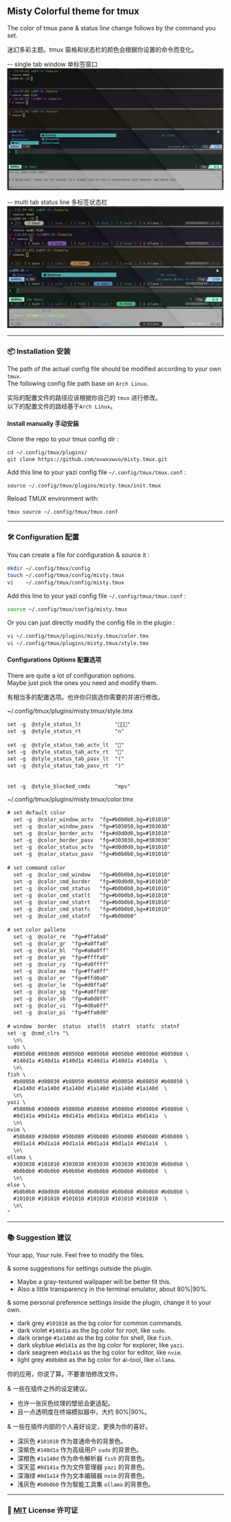 ## Misty Colorful theme for tmux  

The color of tmux pane & status line change follows by the command you set.  

迷幻多彩主题。tmux 窗格和状态栏的颜色会根据你设置的命令而变化。  

-- single tab window     单标签窗口  
![screenshot](screenshot/window.png)  

-- multi tab status line 多标签状态栏  
![screenshot](screenshot/status.png)  

----  

### 📦 Installation 安装  

The path of the actual config file should be modified according to your own `tmux`.  
The following config file path base on `Arch Linux`.  

实际的配置文件的路径应该根据你自己的 `tmux` 进行修改。  
以下的配置文件的路经基于`Arch Linux`。  

#### Install manually 手动安装  

Clone the repo to your tmux config dir :  
```  
cd ~/.config/tmux/plugins/  
git clone https://github.com/ovwxxwvo/misty.tmux.git  
```  
Add this line to your yazi config file `~/.config/tmux/tmux.conf` :  
```  
source ~/.config/tmux/plugins/misty.tmux/init.tmux  
```  
Reload TMUX environment with:  
```  
tmux source ~/.config/tmux/tmux.conf  
```  

----  

### 🛠️ Configuration 配置  

You can create a file for configuration & source it :  
```sh  
mkdir ~/.config/tmux/config  
touch ~/.config/tmux/config/misty.tmux  
vi    ~/.config/tmux/config/misty.tmux  
```  
Add this line to your yazi config file `~/.config/tmux/tmux.conf` :  
```sh  
source ~/.config/tmux/config/misty.tmux  
```  

Or you can just directly modify the config file in the plugin :  
```sh  
vi ~/.config/tmux/plugins/misty.tmux/color.tmx  
vi ~/.config/tmux/plugins/misty.tmux/style.tmx  
```  

#### Configurations Options 配置选项  

There are quite a lot of configuration options.  
Maybe just pick the ones you need and modify them.  

有相当多的配置选项。也许你只挑选你需要的并进行修改。  

~/.config/tmux/plugins/misty.tmux/style.tmx  
```tmux  
set -g  @style_status_lt           ""  
set -g  @style_status_rt           "∩"  

set -g  @style_status_tab_actv_lt  ""  
set -g  @style_status_tab_actv_rt  ""  
set -g  @style_status_tab_pasv_lt  "("  
set -g  @style_status_tab_pasv_rt  ")"  


set -g  @style_blocked_cmds        "mpv"  
```  

~/.config/tmux/plugins/misty.tmux/color.tmx  
```tmux  
# set default color  
  set -g  @color_window_actv  "fg=#b0b0b0,bg=#101010"  
  set -g  @color_window_pasv  "fg=#505050,bg=#303030"  
  set -g  @color_border_actv  "fg=#d0d0d0,bg=#101010"  
  set -g  @color_border_pasv  "fg=#303030,bg=#303030"  
  set -g  @color_status_actv  "fg=#d0d0d0,bg=#101010"  
  set -g  @color_status_pasv  "fg=#b0b0b0,bg=#101010"  

# set command color  
  set -g  @color_cmd_window   "fg=#b0b0b0,bg=#101010"  
  set -g  @color_cmd_border   "fg=#d0d0d0,bg=#101010"  
  set -g  @color_cmd_status   "fg=#b0b0b0,bg=#101010"  
  set -g  @color_cmd_statlt   "fg=#b0b0b0,bg=#101010"  
  set -g  @color_cmd_statrt   "fg=#b0b0b0,bg=#101010"  
  set -g  @color_cmd_statfc   "fg=#b0b0b0,bg=#101010"  
  set -g  @color_cmd_statnf   "fg=#b0b0b0"  

# set color pallete  
  set -g  @color_re  "fg=#ffa0a0"  
  set -g  @color_gr  "fg=#a0ffa0"  
  set -g  @color_bl  "fg=#a0a0ff"  
  set -g  @color_ye  "fg=#ffffa0"  
  set -g  @color_cy  "fg=#a0ffff"  
  set -g  @color_ma  "fg=#ffa0ff"  
  set -g  @color_or  "fg=#ffd0a0"  
  set -g  @color_le  "fg=#d0ffa0"  
  set -g  @color_sg  "fg=#a0ffd0"  
  set -g  @color_sb  "fg=#a0d0ff"  
  set -g  @color_vi  "fg=#d0a0ff"  
  set -g  @color_pi  "fg=#ffa0d0"  

# window  border  status  statlt  statrt  statfc  statnf  
set -g  @cmd_clrs "\  
  \n\  
sudo \  
  #8050b0 #8030d0 #8050b0 #8050b0 #8050b0 #8050b0 #8050b0 \  
  #140d1a #140d1a #140d1a #140d1a #140d1a #140d1a  \  
  \n\  
fish \  
  #b08050 #d08030 #b08050 #b08050 #b08050 #b08050 #b08050 \  
  #1a140d #1a140d #1a140d #1a140d #1a140d #1a140d  \  
  \n\  
yazi \  
  #5080b0 #3080d0 #5080b0 #5080b0 #5080b0 #5080b0 #5080b0 \  
  #0d141a #0d141a #0d141a #0d141a #0d141a #0d141a  \  
  \n\  
nvim \  
  #50b080 #30d080 #50b080 #50b080 #50b080 #50b080 #50b080 \  
  #0d1a14 #0d1a14 #0d1a14 #0d1a14 #0d1a14 #0d1a14  \  
  \n\  
ollama \  
  #303030 #101010 #303030 #303030 #303030 #303030 #b0b0b0 \  
  #b0b0b0 #b0b0b0 #b0b0b0 #b0b0b0 #b0b0b0 #b0b0b0  \  
  \n\  
else \  
  #b0b0b0 #d0d0d0 #b0b0b0 #b0b0b0 #b0b0b0 #b0b0b0 #b0b0b0 \  
  #101010 #101010 #101010 #101010 #101010 #101010  \  
  \n\  
"  
```  

----  

### 📚 Suggestion 建议  

Your app, Your rule. Feel free to modify the files.  

& some suggestions for settings outside the plugin.  
- Maybe a gray-textured wallpaper will be better fit this.  
- Also a little transparency in the terminal emulator, about 80%|90%.  

& some personal preference settings inside the plugin, change it to your own.  
- dark  grey     `#101010` as the bg color for common commands.  
- dark  violet   `#140d1a` as the bg color for root,     like `sudo`.  
- dark  orange   `#1a140d` as the bg color for shell,    like `fish`.  
- dark  skyblue  `#0d141a` as the bg color for explorer, like `yazi`.  
- dark  seagreen `#0d1a14` as the bg color for editor,   like `nvim`.  
- light grey     `#b0b0b0` as the bg color for ai-tool,  like `ollama`.  

你的应用，你说了算。不要害怕修改文件。  

& 一些在插件之外的设定建议。  
- 也许一张灰色纹理的壁纸会更适配。  
- 且一点透明度在终端模拟器中，大约 80%|90%。  

& 一些在插件内部的个人喜好设定，更换为你的喜好。  
- 深灰色 `#101010` 作为普通命令的背景色。  
- 深紫色 `#140d1a` 作为高级用户   `sudo`   的背景色。  
- 深橙色 `#1a140d` 作为命令解析器 `fish`   的背景色。  
- 深天蓝 `#0d141a` 作为文件管理器 `yazi`   的背景色。  
- 深海绿 `#0d1a14` 作为文本编辑器 `nvim`   的背景色。  
- 浅灰色 `#b0b0b0` 作为智能工具集 `ollama` 的背景色。  

----  

### 📜 [MIT](LICENSE) License 许可证  


